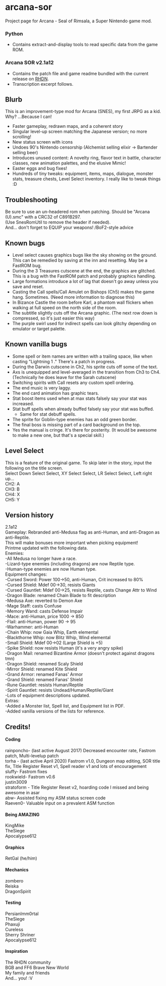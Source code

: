 # arcana-sor
Project page for Arcana - Seal of Rimsala, a Super Nintendo game mod.

### Python
- Contains extract-and-display tools to read specific data from the game ROM.

### Arcana SOR v2.1a12
- Contains the patch file and game readme bundled with the current release on [RHDN](www.romhacking.net).
- Transcription excerpt follows.


## Blurb
This is an improvement-type mod for Arcana (SNES), my first JRPG as a kid. Why? ...Because I can!

- Faster gameplay, redrawn maps, and a coherent story
- Singular level-up screen matching the Japanese version; no more scrolling!
- New status screen with icons
- Undoes 90's Nintendo censorship (Alchemist selling elixir -> Bartender selling beer)
- Introduces unused content: A novelty ring, flavor text in battle, character classes, new animation palettes, and the elusive Mimic!
- Easter eggs and bug fixes!
- Hundreds of tiny tweaks: equipment, items, maps, dialogue, monster stats, treasure chests, Level Select inventory.
 I really like to tweak things :D

## Troubleshooting
Be sure to use an un-headered rom when patching. Should be "Arcana (U).smc" with a CRC32 of C891B297.</br>
(Use SnesRomUtil to remove the header if needed).</br>
And... don't forget to EQUIP your weapons! /BoF2-style advice

## Known bugs
- Level select causes graphics bugs like the sky showing on the ground. This can be remedied by saving at the inn and resetting. May be a FastROM bug.
- During the 3 Treasures cutscene at the end, the graphics are glitched. This is a bug with the FastROM patch and probably graphics handling.
- Large formations introduce a lot of lag that doesn't go away unless you save and reset.
- Casting the Call spells/Call Amulet on Bishops (Ch5) makes the game hang. Sometimes. (Need more information to diagnose this)
- In Bizance Castle the room before Karl, a phantom wall flickers when walking at full speed on the north side of the room.
- The subtitle slightly cuts off the Arcana graphic. (The next row down is compressed, so it's just easier this way)
- The purple swirl used for indirect spells can look glitchy depending on emulator or target palette.

## Known vanilla bugs
- Some spell or item names are written with a trailing space, like when casting "Lightning 1 ." There's a patch in progress.
- During the Darwin cutscene in Ch2, his sprite cuts off some of the text.
- Axs is unequipped and level-averaged in the transition from Ch3 to Ch4. (Technically he does leave for the Sarah cutscene)
- Switching spirits with Call resets any custom spell ordering.
- The end music is very laggy.
- The end card animation has graphic tears.
- Stat boost items used when at max stats falsely say your stat was increased.
- Stat buff spells when already buffed falsely say your stat was buffed.
  - Same for stat debuff spells.
- The sprite for Goblin-type enemies has an odd green border.
- The final boss is missing part of a card background on the top.
- Yes the manual is cringe. It's there for posterity. (It would be awesome to make a new one, but that's a special skill.)

## Level Select
This is a feature of the original game. To skip later in the story, input the following on the title screen.</br>
Select Down Select Select, XY Select Select, LR Select Select, Left right up...</br>
CH2: A</br>
CH3: B</br>
CH4: X</br>
CH5: Y</br>

## Version history
2.1a12</br>
 Gameplay: Rebranded anti-Medusa flag as anti-Human, and anti-Dragon as anti-Reptile.</br>
  This will make bonuses more important when picking equipment!</br>
 Printme updated with the following data.</br>
 Enemies:</br>
 -All Medusa no longer have a race.</br>
 -Lizard-type enemies (including dragons) are now Reptile type.</br>
 -Human-type enemies are now Human type.</br>
 Equipment changes:</br>
 -Cursed Sword: Power 100->50, anti-Human, Crit increased to 80%</br>
 -Cursed Shield: Mdef 00->30, resists Giants</br>
 -Cursed Gauntlet: Mdef 00->25, resists Reptile, casts Change Attr to Wind</br>
 -Dragon Blade: renamed Chain Blade to fit description</br>
 -Medusa Axe: reverted to Demon Axe</br>
 -Mage Staff: casts Confuse</br>
 -Memory Wand: casts Defense Impair</br>
 -Mace: anti-Human, price 1000 -> 850</br>
 -Flail: anti-Human, power 90 -> 95</br>
 -Warhammer: anti-Human</br>
 -Chain Whip: now Gaia Whip, Earth elemental</br>
 -Blackthorne Whip: now Blitz Whip, Wind elemental</br>
 -Small Shield: Mdef 00->02 (Large Shield is +5)</br>
 -Spike Shield: now resists Human (it's a very angry spike)</br>
 -Dragon Mail: renamed Bizantine Armor (doesn't protect against dragons tmn)</br>
 -Dragon Shield: renamed Scaly Shield</br>
 -Mirror Shield: renamed Kite Shield</br>
 -Grand Armor: renamed Fanas' Armor</br>
 -Grand Shield: renamed Fanas' Shield</br>
 -Rune Gauntlet: resists Human/Reptile</br>
 -Spirit Gauntlet: resists Undead/Human/Reptile/Giant</br>
 -Lots of equipment descriptions updated.</br>
 Extras:</br>
 -Added a Monster list, Spell list, and Equipment list in PDF.</br>
 -Added vanilla versions of the lists for reference.</br>


## Credits!
#### Coding
rainponcho- (last active August 2017) Decreased encounter rate, Fastrom patch, Multi-levelup patch</br>
torha - (last active April 2020) Fastrom v1.0, Dungeon map editing, SOR title fix, Title Register Reset v1, Spell reader v1 and lots of encouragement</br>
sluffy- Fastrom fixes</br>
rookwield- Fastrom v0.6</br>
justin3009</br>
stratoform - Title Register Reset v2, hoarding code I missed and being awesome in asar</br>
abw- Assisted fixing my ASM status screen code</br>
Raeven0- Valuable input on a prevalent ASM function</br>

#### Being AMAZING
KingMike</br>
TheSiege</br>
Apocalypse612</br>

#### Graphics
RetGal (he/him)

#### Mechanics
zombero</br>
Reiska</br>
DragonSpirit</br>

#### Testing
PersianImm0rtal</br>
TheSiege</br>
Phaxuji</br>
Cureless</br>
Sherry Shriner</br>
Apocalypse612</br>

#### Inspiration
The RHDN community</br>
BGB and FF6 Brave New World</br>
My family and friends</br>
And... you! :V</br>
